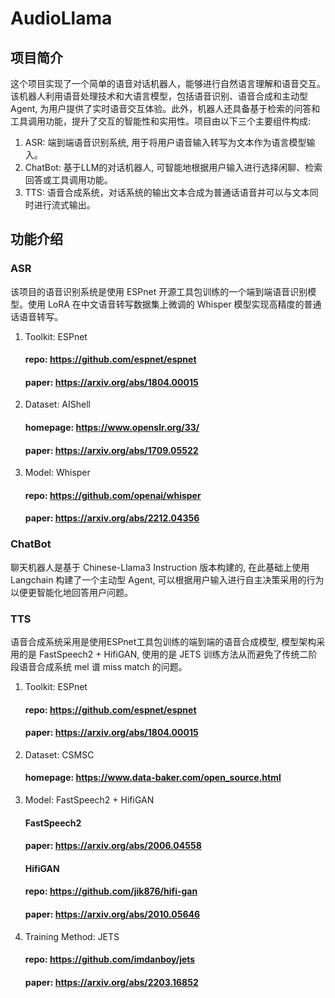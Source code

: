 # AudioLlama
## 项目简介
这个项目实现了一个简单的语音对话机器人，能够进行自然语言理解和语音交互。该机器人利用语音处理技术和大语言模型，包括语音识别、语音合成和主动型Agent, 为用户提供了实时语音交互体验。此外，机器人还具备基于检索的问答和工具调用功能，提升了交互的智能性和实用性。项目由以下三个主要组件构成:
1. ASR: 端到端语音识别系统, 用于将用户语音输入转写为文本作为语言模型输入。
2. ChatBot: 基于LLM的对话机器人, 可智能地根据用户输入进行选择闲聊、检索回答或工具调用功能。
3. TTS: 语音合成系统，对话系统的输出文本合成为普通话语音并可以与文本同时进行流式输出。

## 功能介绍
### ASR
该项目的语音识别系统是使用 ESPnet 开源工具包训练的一个端到端语音识别模型。使用 LoRA 在中文语音转写数据集上微调的 Whisper 模型实现高精度的普通话语音转写。
1. Toolkit: ESPnet
   #### repo: https://github.com/espnet/espnet
   #### paper: https://arxiv.org/abs/1804.00015
3. Dataset: AIShell
   #### homepage: https://www.openslr.org/33/
   #### paper: https://arxiv.org/abs/1709.05522
5. Model: Whisper 
   #### repo: https://github.com/openai/whisper
   #### paper: https://arxiv.org/abs/2212.04356
### ChatBot
聊天机器人是基于 Chinese-Llama3 Instruction 版本构建的, 在此基础上使用 Langchain 构建了一个主动型 Agent, 可以根据用户输入进行自主决策采用的行为以便更智能化地回答用户问题。
### TTS
语音合成系统采用是使用ESPnet工具包训练的端到端的语音合成模型, 模型架构采用的是 FastSpeech2 + HifiGAN, 使用的是 JETS 训练方法从而避免了传统二阶段语音合成系统 mel 谱 miss match 的问题。
1. Toolkit: ESPnet
   #### repo: https://github.com/espnet/espnet
   #### paper: https://arxiv.org/abs/1804.00015
2. Dataset: CSMSC
   #### homepage: https://www.data-baker.com/open_source.html
3. Model: FastSpeech2 + HifiGAN
   #### FastSpeech2
     #### paper: https://arxiv.org/abs/2006.04558
   #### HifiGAN
     #### repo: https://github.com/jik876/hifi-gan
    ####  paper: https://arxiv.org/abs/2010.05646
4. Training Method: JETS
   #### repo: https://github.com/imdanboy/jets
   #### paper: https://arxiv.org/abs/2203.16852
